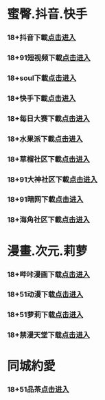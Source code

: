 # 蜜臀.抖音.快手
### 18+抖音下載<a rel="nofollow noopener" href="https://6bc2.sffvvuci.cc/chan/GS1054/y85Z" target="_blank">点击进入</a>
### 18+91短视频下載<a rel="nofollow noopener" href="https://3807.yqaqbwgs.cc/chan-4780/aff-ktWnZ" target="_blank">点击进入</a>
### 18+soul下載<a rel="nofollow noopener" href="https://daab.uqnjusxa.cc/aff-qYfU" target="_blank">点击进入</a>
### 18+快手下載<a rel="nofollow noopener" href="https://be643.ksav.fun/chan/ksh0885/d35q" target="_blank">点击进入</a>
### 18+每日大赛下載<a rel="nofollow noopener" href="https://2ac23.yvvephsk.com/aff-495h" target="_blank">点击进入</a>
### 18+水果派下載<a rel="nofollow noopener" href="https://cafe.cmvscilm.cc/chan/GS2063/kwQ5" target="_blank">点击进入</a>
### 18+草榴社区下載<a rel="nofollow noopener" href="https://8ea.xmjuebyl.cc/aff-a32AJ" target="_blank">点击进入</a>
### 18+91大神社区下載<a rel="nofollow noopener" href="https://2527.fpminhji.cc/chan/GS2187/nyBw" target="_blank">点击进入</a>
### 18+91暗网下載<a rel="nofollow noopener" href="https://61994.qfshfkoy.org/aff-a6SG6" target="_blank">点击进入</a>
### 18+海角社区下載<a rel="nofollow noopener" href="https://cf78.umjigwhq.cc/aff-bsKN8" target="_blank">点击进入</a>
# 漫畫.次元.莉萝
### 18+哔咔漫画下载<a rel="nofollow noopener" href="https://80ee8.pqqqkmdd.cc/?code=ar2Cz&c=16921" target="_blank">点击进入</a>
### 18+51动漫下载<a rel="nofollow noopener" href="https://c3a99.ouhjfsdj.cc/?code=ahbFk&c=16921" target="_blank">点击进入</a>
### 18+51萝莉下载<a rel="nofollow noopener" href="https://bc628.vwygohka.com/chan/GS1525/SWKC" target="_blank">点击进入</a>
### 18+禁漫天堂下载<a rel="nofollow noopener" href="https://c98e8.iptdwfyn.cc/chan/jm0360/uu7x" target="_blank">点击进入</a>
# 同城約愛
### 18+51品茶<a rel="nofollow noopener" href="https://1daf.neopqzh.org/?code=aZJ6Q&c=16921" target="_blank">点击进入</a>
